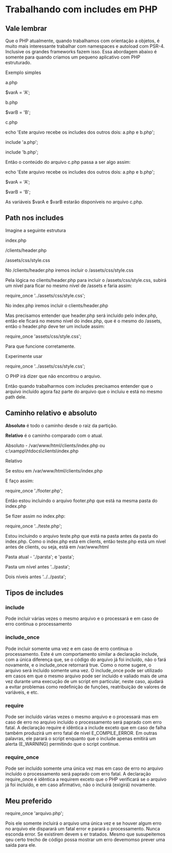 # Trabalhando com includes em PHP

## Vale lembrar

Que o PHP atualmente, quando trabalhamos com orientação a objetos, é muito mais interessante trabalhar com namespaces e autoload com PSR-4. Inclusive os grandes frameworks fazem isso. Essa abordagem abaixo é somente para quando criamos um pequeno aplicativo com PHP estruturado.

Exemplo simples

a.php

$varA = 'A';


b.php

$varB = 'B';


c.php

echo 'Este arquivo recebe os includes dos outros dois: a.php e b.php';

include 'a.php';

include 'b.php';

Então o conteúdo do arquivo c.php passa a ser algo assim:

echo 'Este arquivo recebe os includes dos outros dois: a.php e b.php';

$varA = 'A';

$varB = 'B';

As variáveis $varA e $varB estarão disponíveis no arquivo c.php.


## Path nos includes

Imagine a seguinte estrutura

index.php

/clients/header.php

/assets/css/style.css

No /clients/header.php iremos incluir o /assets/css/style.css

Pela lógica no clients/header.php para incluir o /assets/css/style.css, subirá um nível para ficar no mesmo nível de /assets e faria assim:

require_once '../assets/css/style.css';

No index.php iremos incluir o clients/header.php

Mas precisamos entender que header.php será incluído pelo index.php, então ele ficará no mesmo nível do index.php, que é o mesmo do /assets, então o
header.php deve ter um include assim:

require_once 'assets/css/style.css';

Para que funcione corretamente.

Experimente usar 

require_once '../assets/css/style.css';

O PHP irá dizer que não encontrou o arquivo.

Então quando trabalharmos com includes precisamos entender que o arquivo incluído agora faz parte do arquivo que o incluiu e está no mesmo path dele.

## Caminho relativo e absoluto

**Absoluto** é todo o caminho desde o raiz da partição.

**Relativo** é o caminho comparado com o atual.

Absoluto - /var/www/html/clients/index.php ou c:\xampp\htdocs\clients\index.php

Relativo

Se estou em /var/www/html/clients/index.php

E faço assim:

require_once './footer.php';

Então estou incluindo o arquivo footer.php que está na mesma pasta do index.php

Se fizer assim no index.php:

require_once '../teste.php';

Estou incluindo o arquivo teste.php que está na pasta antes da pasta do index.php. Como o index.php está em clients, então teste.php está um nível antes de clients, ou seja, está em /var/www/html

Pasta atual - './parsta'; e 'pasta';

Pasta um nível antes '../pasta';

Dois níveis antes '../../pasta';

## Tipos de includes

### include

Pode incluir várias vezes o mesmo arquivo e o processará e em caso de erro continua o processamento

### include_once

Pode incluir somente uma vez e em caso de erro continua o processamento.  Este é um comportamento similar a declaração include, com a única diferença que, se o código do arquivo já foi incluído, não o fará novamente, e o include_once retornará true. Como o nome sugere, o arquivo será incluído somente uma vez. O include_once pode ser utilizado em casos em que o mesmo arquivo pode ser incluído e valiado mais de uma vez durante uma execução de um script em particular, neste caso, ajudará a evitar problemas como redefinição de funções, reatribuição de valores de variáveis, e etc. 

### require

Pode ser incluído várias vezes o mesmo arquivo e o processará mas em caso de erro no arquivo incluído o processamento será paprado com erro fatal. A declaração require é idêntica a include exceto que em caso de falha também produzirá um erro fatal de nível E_COMPILE_ERROR. Em outras palavras, ele parará o script enquanto que o include apenas emitirá um alerta (E_WARNING) permitindo que o script continue. 

### require_once

Pode ser incluído somente uma única vez mas em caso de erro no arquivo incluído o processamento será paprado com erro fatal. A declaração require_once é idêntica a requirem exceto que o PHP verificará se o arquivo já foi incluído, e em caso afirmativo, não o incluirá (exigirá) novamente. 

## Meu preferido

require_once 'arquivo.php';

Pois ele somente incluirá o arquivo uma única vez e se houver algum erro no arquivo ele disparará um fatal error e parará o processamento. 
Nunca esconda error. Se existirem devem s er tratados. Mesmo que susupeitemos qeu certo trecho de código possa mostrar um erro devemomso prever uma saída para ele.

